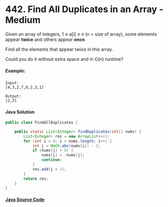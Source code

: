 # 442. Find All Duplicates in an Array - Medium
Given an array of integers, 1 ≤ a[i] ≤ n (n = size of array), some elements appear <b>twice</b> and others appear <b>once</b>.

Find all the elements that appear twice in this array.

Could you do it without extra space and in O(n) runtime?

##### Example:

```
Input:
[4,3,2,7,8,2,3,1]

Output:
[2,3]
```

#### Java Solution
```java
public class FindAllDuplicates {

    public static List<Integer> findDuplicates(int[] nums) {
        List<Integer> res = new ArrayList<>();
        for (int i = 0; i < nums.length; i++) {
            int j = Math.abs(nums[i]) - 1;
            if (nums[j] > 0) {
                nums[j] = -nums[j];
                continue;
            }
            res.add(j + 1);
        }
        return res;
    }
}
```

#### [Java Source Code](../../../src/main/java/com/algorithm/cyclicsort/FindAllDuplicates.java)